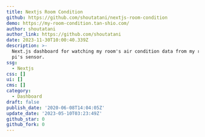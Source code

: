```yaml
---
title: Nextjs Room Condition
github: https://github.com/shoutatani/nextjs-room-condition
demo: https://my-room-condition.tan-shio.com/
author: shoutatani
author_link: https://github.com/shoutatani
date: 2023-11-30T10:00:40.339Z
description: >-
  Next.js dashboard for watching my room's air condition data from my raspberry
  pi's sensor.
ssg:
  - Nextjs
css: []
ui: []
cms: []
category:
  - Dashboard
draft: false
publish_date: '2020-06-08T14:04:05Z'
update_date: '2023-05-10T03:23:49Z'
github_star: 0
github_fork: 0
---
```

